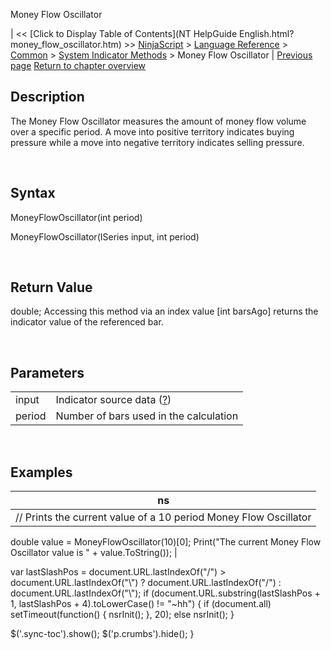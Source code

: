 ﻿










 


Money Flow Oscillator







| &lt;&lt; [Click to Display Table of Contents](NT HelpGuide English.html?money_flow_oscillator.htm) &gt;&gt;
 [NinjaScript](ninjascript.htm) &gt; [Language Reference](language_reference_wip.htm) &gt; [Common](common.htm) &gt; [System Indicator Methods](indicators.htm) &gt;
Money Flow Oscillator | [Previous page](money_flow_index_mfi.htm)
[Return to chapter overview](indicators.htm)










Description
-----------


The Money Flow Oscillator measures the amount of money flow volume over a specific period. A move into positive territory indicates buying pressure while a move into negative territory indicates selling pressure.


 


Syntax
------


MoneyFlowOscillator(int period)


MoneyFlowOscillator(ISeries<double> input, int period)


 


Return Value
------------


double; Accessing this method via an index value [int barsAgo] returns the indicator value of the referenced bar.


 


Parameters
----------




|  |  |
| --- | --- |
| input | Indicator source data ([?](valid_input_data_for_indicator.htm)) |
| period | Number of bars used in the calculation |



 



Examples
--------




| ns |
| --- |
| // Prints the current value of a 10 period Money Flow Oscillator
double value = MoneyFlowOscillator(10)[0];
Print("The current Money Flow Oscillator value is " + value.ToString()); |






 
 var lastSlashPos = document.URL.lastIndexOf("/") &gt; document.URL.lastIndexOf("\\") ? document.URL.lastIndexOf("/") : document.URL.lastIndexOf("\\");
 if (document.URL.substring(lastSlashPos + 1, lastSlashPos + 4).toLowerCase() != "~hh") {
 if (document.all) setTimeout(function() {
 nsrInit();
 }, 20);
 else nsrInit();
 }
 
 
 $('.sync-toc').show();
 $('p.crumbs').hide();
 }
 
 
 



</double>